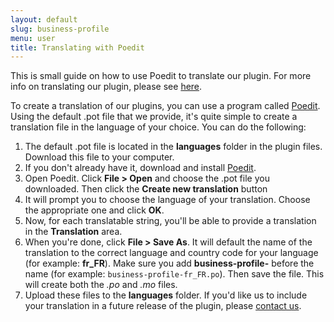 ```yaml
---
layout: default
slug: business-profile
menu: user
title: Translating with Poedit
---
```

This is small guide on how to use Poedit to translate our plugin. For more info on translating our plugin, please see [here](translating).

To create a translation of our plugins, you can use a program called [Poedit](https://poedit.net/). Using the default .pot file that we provide, it's quite simple to create a translation file in the language of your choice. You can do the following:

1. The default .pot file is located in the **languages** folder in the plugin files. Download this file to your computer.
2. If you don't already have it, download and install [Poedit](https://poedit.net/).
3. Open Poedit. Click **File > Open** and choose the .pot file you downloaded. Then click the **Create new translation** button
4. It will prompt you to choose the language of your translation. Choose the appropriate one and click **OK**.
5. Now, for each translatable string, you'll be able to provide a translation in the **Translation** area.
6. When you're done, click **File > Save As**. It will default the name of the translation to the correct language and country code for your language (for example: **fr_FR**). Make sure you add **business-profile-** before the name (for example: `business-profile-fr_FR.po`). Then save the file. This will create both the *.po* and *.mo* files.
7. Upload these files to the **languages** folder. If you'd like us to include your translation in a future release of the plugin, please [contact us](../support/contact). 